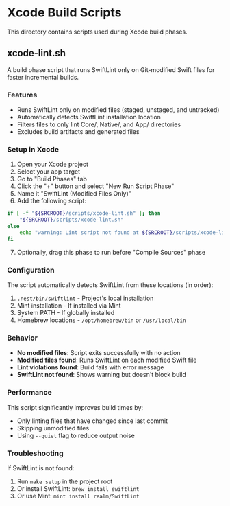 # Xcode Build Scripts

This directory contains scripts used during Xcode build phases.

## xcode-lint.sh

A build phase script that runs SwiftLint only on Git-modified Swift files for faster incremental builds.

### Features
- Runs SwiftLint only on modified files (staged, unstaged, and untracked)
- Automatically detects SwiftLint installation location
- Filters files to only lint Core/, Native/, and App/ directories
- Excludes build artifacts and generated files

### Setup in Xcode

1. Open your Xcode project
2. Select your app target
3. Go to "Build Phases" tab
4. Click the "+" button and select "New Run Script Phase"
5. Name it "SwiftLint (Modified Files Only)"
6. Add the following script:

```bash
if [ -f "${SRCROOT}/scripts/xcode-lint.sh" ]; then
    "${SRCROOT}/scripts/xcode-lint.sh"
else
    echo "warning: Lint script not found at ${SRCROOT}/scripts/xcode-lint.sh"
fi
```

7. Optionally, drag this phase to run before "Compile Sources" phase

### Configuration

The script automatically detects SwiftLint from these locations (in order):
1. `.nest/bin/swiftlint` - Project's local installation
2. Mint installation - If installed via Mint
3. System PATH - If globally installed
4. Homebrew locations - `/opt/homebrew/bin` or `/usr/local/bin`

### Behavior

- **No modified files**: Script exits successfully with no action
- **Modified files found**: Runs SwiftLint on each modified Swift file
- **Lint violations found**: Build fails with error message
- **SwiftLint not found**: Shows warning but doesn't block build

### Performance

This script significantly improves build times by:
- Only linting files that have changed since last commit
- Skipping unmodified files
- Using `--quiet` flag to reduce output noise

### Troubleshooting

If SwiftLint is not found:
1. Run `make setup` in the project root
2. Or install SwiftLint: `brew install swiftlint`
3. Or use Mint: `mint install realm/SwiftLint`